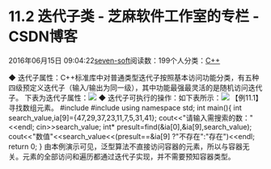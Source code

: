 
# 11.2 迭代子类 -  芝麻软件工作室的专栏 - CSDN博客


2016年06月15日 09:04:22[seven-soft](https://me.csdn.net/softn)阅读数：199个人分类：[C++																](https://blog.csdn.net/softn/article/category/6266511)



◆ 迭代子属性：C++标准库中对普通类型迭代子按照基本访问功能分类，有五种四级预定义迭代子（输入/输出为同一级），其中功能最强最灵活的是随机访问迭代子。
下表为迭代子属性：![](http://www.weixueyuan.net/uploads/allimg/121230/1-12123019230X46.png)
◆ 迭代子可执行的操作：如下表所示：![](http://www.weixueyuan.net/uploads/allimg/121230/1-1212301923544O.gif)
【例11.1】寻找数组元素。
\#include<algorithm>
\#include<iostream>
using namespace std;
int main(){
int search_value,ia[9]={47,29,37,23,11,7,5,31,41};
cout<<"请输入需搜索的数："<<endl;
cin>>search_value;
int* presult=find(&ia[0],&ia[9],search_value);
cout<<"数值"<<search_value<<(presult==&ia[9] ?"不存在":"存在")<<endl;
return 0;
}
由本例演示可见，泛型算法不直接访问容器的元素，所以与容器无关。元素的全部访问和遍历都通过迭代子实现，并不需要预知容器类型。

